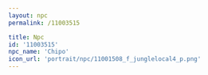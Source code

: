 ```yaml
---
layout: npc
permalink: /11003515

title: Npc
id: '11003515'
npc_name: 'Chipo'
icon_url: 'portrait/npc/11001508_f_junglelocal4_p.png'
---
```

